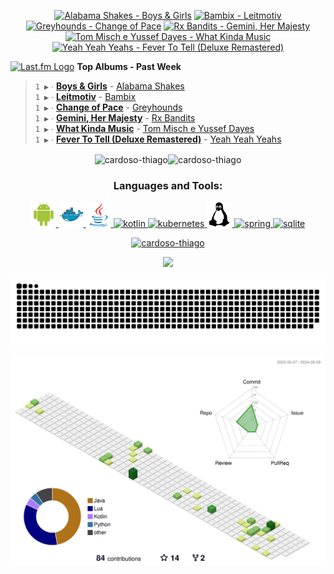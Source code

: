 <!-- lastfm -->
<p align="center"><a href="https://www.last.fm/music/Alabama+Shakes/Boys+&+Girls"><img src="https://lastfm.freetls.fastly.net/i/u/64s/077d7aeab42ab31814f4227273e0124b.png" title="Alabama Shakes - Boys & Girls"></a> <a href="https://www.last.fm/music/Bambix/Leitmotiv"><img src="https://lastfm.freetls.fastly.net/i/u/64s/27df840c29bffd7ed158f07929af052c.jpg" title="Bambix - Leitmotiv"></a> <a href="https://www.last.fm/music/Greyhounds/Change+of+Pace"><img src="https://lastfm.freetls.fastly.net/i/u/64s/1c41e22403634e65ed8d84e57135c2b2.jpg" title="Greyhounds - Change of Pace"></a> <a href="https://www.last.fm/music/Rx+Bandits/Gemini,+Her+Majesty"><img src="https://lastfm.freetls.fastly.net/i/u/64s/e4ee46b607714c95cc343f51cdee2ebf.jpg" title="Rx Bandits - Gemini, Her Majesty"></a> <a href="https://www.last.fm/music/Tom+Misch+e+Yussef+Dayes/What+Kinda+Music"><img src="https://lastfm.freetls.fastly.net/i/u/64s/9a3a1216ceecccf8682b9cf1d3bbf664.jpg" title="Tom Misch e Yussef Dayes - What Kinda Music"></a> <a href="https://www.last.fm/music/Yeah+Yeah+Yeahs/Fever+To+Tell+(Deluxe+Remastered)"><img src="https://lastfm.freetls.fastly.net/i/u/64s/38d277d2c9857d4e6596d7f3a11135a3.jpg" title="Yeah Yeah Yeahs - Fever To Tell (Deluxe Remastered)"></a> </p>

<!--START_LASTFM_ALBUMS:{"period": "7day", "rows": 10}-->
<a href="https://last.fm" target="_blank"><img src="https://user-images.githubusercontent.com/17434202/215290617-e793598d-d7c9-428f-9975-156db1ba89cc.svg" alt="Last.fm Logo" width="18" height="13"/></a> **Top Albums - Past Week**

> `1 ▶️` ∙ **[Boys & Girls](https://www.last.fm/music/Alabama+Shakes/Boys+&+Girls)** - [Alabama Shakes](https://www.last.fm/music/Alabama+Shakes)<br/>
> `1 ▶️` ∙ **[Leitmotiv](https://www.last.fm/music/Bambix/Leitmotiv)** - [Bambix](https://www.last.fm/music/Bambix)<br/>
> `1 ▶️` ∙ **[Change of Pace](https://www.last.fm/music/Greyhounds/Change+of+Pace)** - [Greyhounds](https://www.last.fm/music/Greyhounds)<br/>
> `1 ▶️` ∙ **[Gemini, Her Majesty](https://www.last.fm/music/Rx+Bandits/Gemini,+Her+Majesty)** - [Rx Bandits](https://www.last.fm/music/Rx+Bandits)<br/>
> `1 ▶️` ∙ **[What Kinda Music](https://www.last.fm/music/Tom+Misch+e+Yussef+Dayes/What+Kinda+Music)** - [Tom Misch e Yussef Dayes](https://www.last.fm/music/Tom+Misch+e+Yussef+Dayes)<br/>
> `1 ▶️` ∙ **[Fever To Tell (Deluxe Remastered)](https://www.last.fm/music/Yeah+Yeah+Yeahs/Fever+To+Tell+(Deluxe+Remastered))** - [Yeah Yeah Yeahs](https://www.last.fm/music/Yeah+Yeah+Yeahs)<br/>
<!--END_LASTFM_ALBUMS-->

<p align="center"><img align="center" src="https://github-readme-stats-nine-kohl.vercel.app/api?username=cardoso-thiago&show_icons=true&locale=en&theme=gotham&hide=issues,contribs" alt="cardoso-thiago" /><img align="center" src="https://github-readme-stats-nine-kohl.vercel.app/api/top-langs?username=cardoso-thiago&show_icons=true&locale=en&layout=compact&theme=gotham" alt="cardoso-thiago" /></p>

<h3 align="center">Languages and Tools:</h3>
<p align="center"> <a href="https://developer.android.com" target="_blank"> <img src="https://github.com/devicons/devicon/blob/master/icons/android/android-original.svg" alt="android" width="40" height="40"/> </a> <a href="https://www.docker.com/" target="_blank"> <img src="https://github.com/devicons/devicon/blob/master/icons/docker/docker-original.svg" alt="docker" width="40" height="40"/> </a> <a href="https://www.java.com" target="_blank"> <img src="https://github.com/devicons/devicon/blob/master/icons/java/java-original.svg" alt="java" width="40" height="40"/> </a> <a href="https://kotlinlang.org" target="_blank"> <img src="https://www.vectorlogo.zone/logos/kotlinlang/kotlinlang-icon.svg" alt="kotlin" width="40" height="40"/> </a> <a href="https://kubernetes.io" target="_blank"> <img src="https://www.vectorlogo.zone/logos/kubernetes/kubernetes-icon.svg" alt="kubernetes" width="40" height="40"/> </a> <a href="https://www.linux.org/" target="_blank"> <img src="https://github.com/devicons/devicon/blob/master/icons/linux/linux-plain.svg" alt="linux" width="40" height="40"/> </a> <a href="https://spring.io/" target="_blank"> <img src="https://www.vectorlogo.zone/logos/springio/springio-icon.svg" alt="spring" width="40" height="40"/> </a> <a href="https://www.sqlite.org/" target="_blank"> <img src="https://www.vectorlogo.zone/logos/sqlite/sqlite-icon.svg" alt="sqlite" width="40" height="40"/> </a> </p>

<p align="center"> <a href="https://github.com/ryo-ma/github-profile-trophy"><img src="https://github-profile-trophy.vercel.app/?username=cardoso-thiago&column=7" alt="cardoso-thiago" /></a> </p>

<!--START_SECTION:comicstrip-->
<p align="center">
 <a href="https://xkcd.com/">
 <img src="https://imgs.xkcd.com/comics/google_solar_cycle.png" />
</a>
</p>
<!--END_SECTION:comicstrip-->

![](https://github.com/cardoso-thiago/cardoso-thiago/raw/output/github-snake.svg)

![](profile-3d-contrib/profile-green-animate.svg)
